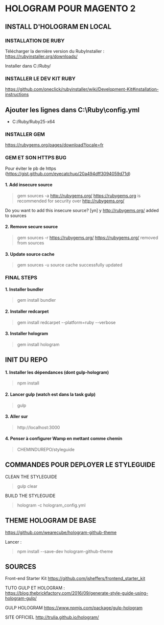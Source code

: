 # HOLOGRAM POUR MAGENTO 2

## INSTALL D'HOLOGRAM EN LOCAL

### INSTALLATION DE RUBY

Télécharger la dernière version du RubyInstaller : 
https://rubyinstaller.org/downloads/

Installer dans C:/Ruby/

### INSTALLER LE DEV KIT RUBY

https://github.com/oneclick/rubyinstaller/wiki/Development-Kit#installation-instructions

Ajouter les lignes dans C:\Ruby\config.yml
---
- C:/Ruby/Ruby25-x64

### INSTALLER GEM
https://rubygems.org/pages/download?locale=fr

### GEM ET SON HTTPS BUG
Pour éviter le pb de https
(https://gist.github.com/eyecatchup/20a494dff3094059d71d)

#### 1. Add insecure source
> gem sources -a http://rubygems.org/
https://rubygems.org is recommended for security over http://rubygems.org/

Do you want to add this insecure source? [yn]  y
http://rubygems.org/ added to sources

#### 2. Remove secure source
> gem sources -r https://rubygems.org/
https://rubygems.org/ removed from sources

#### 3. Update source cache
> gem sources -u
source cache successfully updated


### FINAL STEPS
#### 1. Installer bundler
> gem install bundler

#### 2. Installer redcarpet
> gem install redcarpet --platform=ruby --verbose

#### 3. Installer hologram
> gem install hologram


## INIT DU REPO
#### 1. Installer les dépendances (dont gulp-hologram)
> npm install

#### 2. Lancer gulp (watch est dans la task gulp) 
> gulp

#### 3. Aller sur 
> http://localhost:3000

#### 4. Penser à configurer Wamp en mettant comme chemin 
> CHEMINDUREPO/styleguide


## COMMANDES POUR DEPLOYER LE STYLEGUIDE

CLEAN THE STYLEGUIDE
> gulp clear

BUILD THE STYLEGUIDE
> hologram -c hologram_config.yml



## THEME HOLOGRAM DE BASE
https://github.com/wearecube/hologram-github-theme

Lancer :
> npm install --save-dev hologram-github-theme


## SOURCES
Front-end Starter Kit
https://github.com/jsheffers/frontend_starter_kit

TUTO GULP ET HOLOGRAM :
https://blog.thebrickfactory.com/2016/09/generate-style-guide-using-hologram-gulp/

GULP HOLOGRAM
https://www.npmjs.com/package/gulp-hologram

SITE OFFICIEL
http://trulia.github.io/hologram/